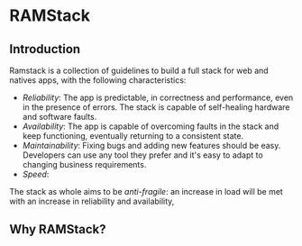 # RAMStack
## Introduction

Ramstack is a collection of guidelines to build a full stack for web and natives apps, with the following characteristics:

 - *Reliability*: The app is predictable, in correctness and performance, even in the presence of errors. The stack is capable of self-healing hardware and software faults.
 - *Availability*:  The app is capable of overcoming faults in the stack and keep functioning, eventually returning to a consistent state. 
 - *Maintainability*: Fixing bugs and adding new features should be easy. Developers can use any tool they prefer and it's easy to adapt to changing business requirements.
 -  *Speed*:

The stack as whole aims to be *anti-fragile*: an increase in load will be met with an increase in reliability and availability, 

## Why RAMStack?
<!--stackedit_data:
eyJoaXN0b3J5IjpbMzgwOTcyMjksLTk3NzQ1NjQyNiw4MTczMT
AwMzYsMzM2NDA3Nzk3LC0yMDA0MzQwNTksLTE4Nzc1OTUyNzVd
fQ==
-->